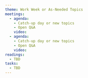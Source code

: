 ```yaml
---
theme: Work Week or As-Needed Topics
meetings:
  - agenda:
    - Catch-up day or new topics
    - Open Q&A
    video:
  - agenda:
    - Catch-up day or new topics
    - Open Q&A
    video:
readings:
  - TBD
tasks:
  - TBD
---
```

